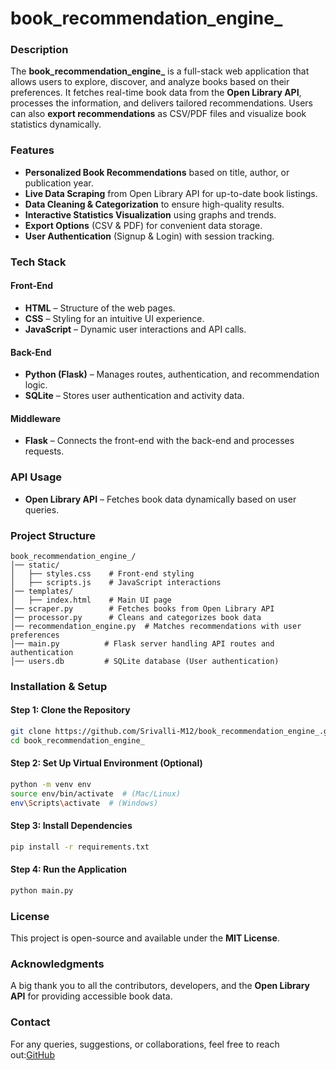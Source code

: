 
# book_recommendation_engine_
### Description
The **book_recommendation_engine_** is a full-stack web application that allows users to explore, discover, and analyze books based on their preferences. It fetches real-time book data from the **Open Library API**, processes the information, and delivers tailored recommendations. Users can also **export recommendations** as CSV/PDF files and visualize book statistics dynamically.

### Features
- **Personalized Book Recommendations** based on title, author, or publication year.
- **Live Data Scraping** from Open Library API for up-to-date book listings.
- **Data Cleaning & Categorization** to ensure high-quality results.
- **Interactive Statistics Visualization** using graphs and trends.
- **Export Options** (CSV & PDF) for convenient data storage.
- **User Authentication** (Signup & Login) with session tracking.

### Tech Stack
#### Front-End
- **HTML** – Structure of the web pages.
- **CSS** – Styling for an intuitive UI experience.
- **JavaScript** – Dynamic user interactions and API calls.

#### Back-End
- **Python (Flask)** – Manages routes, authentication, and recommendation logic.
- **SQLite** – Stores user authentication and activity data.

#### Middleware
- **Flask** – Connects the front-end with the back-end and processes requests.

### API Usage
- **Open Library API** – Fetches book data dynamically based on user queries.

### Project Structure
```plaintext
book_recommendation_engine_/
│── static/
│   ├── styles.css    # Front-end styling
│   ├── scripts.js    # JavaScript interactions
│── templates/
│   ├── index.html    # Main UI page
│── scraper.py        # Fetches books from Open Library API
│── processor.py      # Cleans and categorizes book data
│── recommendation_engine.py  # Matches recommendations with user preferences
│── main.py          # Flask server handling API routes and authentication
│── users.db         # SQLite database (User authentication)
```
### Installation & Setup
#### Step 1: Clone the Repository
```bash
git clone https://github.com/Srivalli-M12/book_recommendation_engine_.git
cd book_recommendation_engine_
```
#### Step 2: Set Up Virtual Environment (Optional)
```bash
python -m venv env
source env/bin/activate  # (Mac/Linux)
env\Scripts\activate  # (Windows)
```
#### Step 3: Install Dependencies
```bash
pip install -r requirements.txt
```
#### Step 4: Run the Application
```bash
python main.py
```

### License
This project is open-source and available under the **MIT License**.

### Acknowledgments
A big thank you to all the contributors, developers, and the **Open Library API** for providing accessible book data. 

### Contact
For any queries, suggestions, or collaborations, feel free to reach out:[GitHub](https://github.com/Srivalli-M12)




